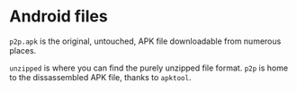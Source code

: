# Android files

`p2p.apk` is the original, untouched, APK file downloadable from numerous places.

`unzipped` is where you can find the purely unzipped file format.
`p2p` is home to the dissassembled APK file, thanks to `apktool`.
 
